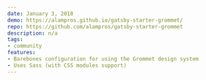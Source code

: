 ```yaml
---
date: January 3, 2018
demo: https://alampros.github.io/gatsby-starter-grommet/
repo: https://github.com/alampros/gatsby-starter-grommet
description: n/a
tags:
- community
features:
- Barebones configuration for using the Grommet design system
- Uses Sass (with CSS modules support)
---
```

